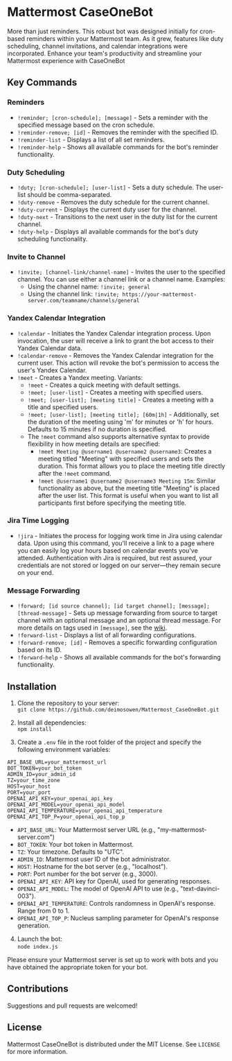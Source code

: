 # Mattermost CaseOneBot

More than just reminders. This robust bot was designed initially for cron-based reminders within your Mattermost team. As it grew, features like duty scheduling, channel invitations, and calendar integrations were incorporated. Enhance your team's productivity and streamline your Mattermost experience with CaseOneBot

## Key Commands

### Reminders
* `!reminder; [cron-schedule]; [message]` - Sets a reminder with the specified message based on the cron schedule.
* `!reminder-remove; [id]` - Removes the reminder with the specified ID.
* `!reminder-list` - Displays a list of all set reminders.
* `!reminder-help` - Shows all available commands for the bot's reminder functionality.

### Duty Scheduling
* `!duty; [cron-schedule]; [user-list]` - Sets a duty schedule. The user-list should be comma-separated.
* `!duty-remove` - Removes the duty schedule for the current channel.
* `!duty-current` - Displays the current duty user for the channel.
* `!duty-next` - Transitions to the next user in the duty list for the current channel.
* `!duty-help` - Displays all available commands for the bot's duty scheduling functionality.

### Invite to Channel
* `!invite; [channel-link/channel-name]` - Invites the user to the specified channel. You can use either a channel link or a channel name.
   Examples:
   - Using the channel name: `!invite; general`
   - Using the channel link: `!invite; https://your-mattermost-server.com/teamname/channels/general`

### Yandex Calendar Integration
* `!calendar` - Initiates the Yandex Calendar integration process. Upon invocation, the user will receive a link to grant the bot access to their Yandex Calendar data.
* `!calendar-remove` - Removes the Yandex Calendar integration for the current user. This action will revoke the bot's permission to access the user's Yandex Calendar.
* `!meet` - Creates a Yandex meeting. Variants:
   - `!meet` - Creates a quick meeting with default settings.
   - `!meet; [user-list]` - Creates a meeting with specified users.
   - `!meet; [user-list]; [meeting title]` - Creates a meeting with a title and specified users.
   - `!meet; [user-list]; [meeting title]; [60m|1h]` - Additionally, set the duration of the meeting using 'm' for minutes or 'h' for hours. Defaults to 15 minutes if no duration is specified.
   -  The `!meet` command also supports alternative syntax to provide flexibility in how meeting details are specified:
      + `!meet Meeting @username1 @username2 @username3`: Creates a meeting titled "Meeting" with specified users and sets the duration. This format allows you to place the meeting title directly after the `!meet` command.
      + `!meet @username1 @username2 @username3 Meeting 15m`: Similar functionality as above, but the meeting title "Meeting" is placed after the user list. This format is useful when you want to list all participants first before specifying the meeting title.

### Jira Time Logging
* `!jira` - Initiates the process for logging work time in Jira using calendar data. Upon using this command, you'll receive a link to a page where you can easily log your hours based on calendar events you've attended. Authentication with Jira is required, but rest assured, your credentials are not stored or logged on our server—they remain secure on your end.

### Message Forwarding
- `!forward; [id source channel]; [id target channel]; [message]; [thread-message]` - Sets up message forwarding from source to target channel with an optional message and an optional thread message. For more details on tags used in `[message]`, see the [wiki](https://github.com/deimosowen/Mattermost_CaseOneBot/wiki/Tags).
- `!forward-list` - Displays a list of all forwarding configurations.
- `!forward-remove; [id]` - Removes a specific forwarding configuration based on its ID.
- `!forward-help` - Shows all available commands for the bot's forwarding functionality.

## Installation

1. Clone the repository to your server:  
   `git clone https://github.com/deimosowen/Mattermost_CaseOneBot.git`

2. Install all dependencies:  
   `npm install`

3. Create a `.env` file in the root folder of the project and specify the following environment variables:

```
API_BASE_URL=your_mattermost_url
BOT_TOKEN=your_bot_token
ADMIN_ID=your_admin_id
TZ=your_time_zone
HOST=your_host
PORT=your_port
OPENAI_API_KEY=your_openai_api_key
OPENAI_API_MODEL=your_openai_api_model
OPENAI_API_TEMPERATURE=your_openai_api_temperature
OPENAI_API_TOP_P=your_openai_api_top_p
```

- `API_BASE_URL`: Your Mattermost server URL (e.g., "my-mattermost-server.com")
- `BOT_TOKEN`: Your bot token in Mattermost.
- `TZ`: Your timezone. Defaults to "UTC".
- `ADMIN_ID`: Mattermost user ID of the bot administrator.
- `HOST`: Hostname for the bot server (e.g., "localhost").
- `PORT`: Port number for the bot server (e.g., 3000).
- `OPENAI_API_KEY`: API key for OpenAI, used for generating responses.
- `OPENAI_API_MODEL`: The model of OpenAI API to use (e.g., "text-davinci-003").
- `OPENAI_API_TEMPERATURE`: Controls randomness in OpenAI's response. Range from 0 to 1.
- `OPENAI_API_TOP_P`: Nucleus sampling parameter for OpenAI's response generation.

4. Launch the bot:  
   `node index.js`

Please ensure your Mattermost server is set up to work with bots and you have obtained the appropriate token for your bot.

## Contributions

Suggestions and pull requests are welcomed!

## License

Mattermost CaseOneBot is distributed under the MIT License. See `LICENSE` for more information.
